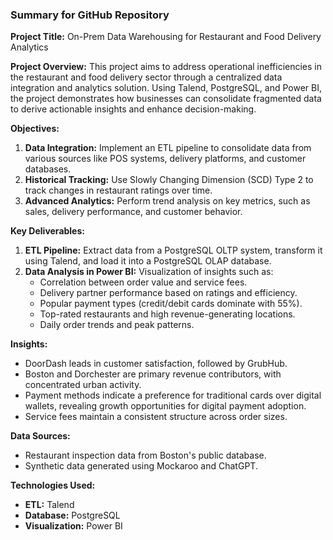 ### Summary for GitHub Repository

**Project Title:** On-Prem Data Warehousing for Restaurant and Food Delivery Analytics

**Project Overview:**
This project aims to address operational inefficiencies in the restaurant and food delivery sector through a centralized data integration and analytics solution. Using Talend, PostgreSQL, and Power BI, the project demonstrates how businesses can consolidate fragmented data to derive actionable insights and enhance decision-making.

**Objectives:**
1. **Data Integration:** Implement an ETL pipeline to consolidate data from various sources like POS systems, delivery platforms, and customer databases.
2. **Historical Tracking:** Use Slowly Changing Dimension (SCD) Type 2 to track changes in restaurant ratings over time.
3. **Advanced Analytics:** Perform trend analysis on key metrics, such as sales, delivery performance, and customer behavior.

**Key Deliverables:**
1. **ETL Pipeline:** Extract data from a PostgreSQL OLTP system, transform it using Talend, and load it into a PostgreSQL OLAP database.
2. **Data Analysis in Power BI:** Visualization of insights such as:
   - Correlation between order value and service fees.
   - Delivery partner performance based on ratings and efficiency.
   - Popular payment types (credit/debit cards dominate with 55%).
   - Top-rated restaurants and high revenue-generating locations.
   - Daily order trends and peak patterns.

**Insights:**
- DoorDash leads in customer satisfaction, followed by GrubHub.
- Boston and Dorchester are primary revenue contributors, with concentrated urban activity.
- Payment methods indicate a preference for traditional cards over digital wallets, revealing growth opportunities for digital payment adoption.
- Service fees maintain a consistent structure across order sizes.

**Data Sources:**
- Restaurant inspection data from Boston's public database.
- Synthetic data generated using Mockaroo and ChatGPT.

**Technologies Used:**
- **ETL:** Talend
- **Database:** PostgreSQL
- **Visualization:** Power BI
